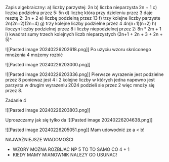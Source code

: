 Zapis algebraiczny:
a) liczby parzystej: 2n
b) liczba nieparzysta 2n + 1
c) liczba podzielna przez 5: 5n
d) liczbę która przy dzieleniu przez 3 daje resztę 2: 3n + 2
e) liczbę podzielną przez 13
f) trzy kolejne liczby parzyste 2n(2n+2)(2n+4)
g) trzy kolejne liczby podzielne przez 4 4n(n+1)(n+2)
h) iloczyn liczby podzielnej przez 8 i liczby niepodzielnej przez 2: 8n * 2m + 1
i) kwadrat sumy trzech kolejnych liczb nieparzystych (2n+1 + 2n + 3 + 2n + 5)^

![[Pasted image 20240226202618.png]]
Po użyciu wzoru skróconego mnożenia 4 możemy rozbić 

![[Pasted image 20240226203000.png]]


![[Pasted image 20240226203336.png]]
Pierwsze wyrazenie jest podzielne przez 8 poniewaz jest 4 i 2 kolejne liczby w których jedna napewno jest parzysta w drugim wyrazeniu  2024 podzieli sie przez 2 więc mnoży się przez 8.

Zadanie 4

![[Pasted image 20240226203803.png]]

Uproszczamy jak się tylko da
![[Pasted image 20240226204638.png]]


![[Pasted image 20240226205051.png]]
Mam udowodnić ze a < b!

NAJWAŻNIEJSZE WIADOMOŚCI
- WZORY MOZNA ROZBIJAC NP 5 TO TO SAMO  CO 4 + 1
- KIEDY MAMY MIANOWNIK NALEZY GO USUNAC!
